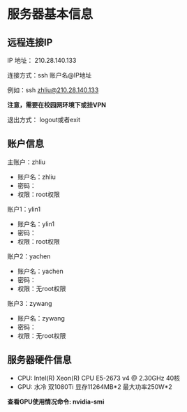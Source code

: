 # 服务器基本信息

## 远程连接IP

IP 地址： 210.28.140.133

连接方式：ssh 账户名@IP地址

例如：ssh zhliu@210.28.140.133

**注意，需要在校园网环境下或挂VPN**

退出方式： logout或者exit

## 账户信息

主账户：zhliu

- 账户名：zhliu
- 密码：
- 权限：root权限

账户1：ylin1

- 账户名：ylin1
- 密码：
- 权限：root权限

账户2：yachen

- 账户名：yachen
- 密码：
- 权限：无root权限

账户3：zywang

- 账户名：zywang
- 密码：
- 权限：无root权限

## 服务器硬件信息

- CPU: Intel(R) Xeon(R) CPU E5-2673 v4 @ 2.30GHz 40核
- GPU: 水冷 双1080Ti 显存11264MB\*2 最大功率250W\*2

**查看GPU使用情况命令: nvidia-smi**
